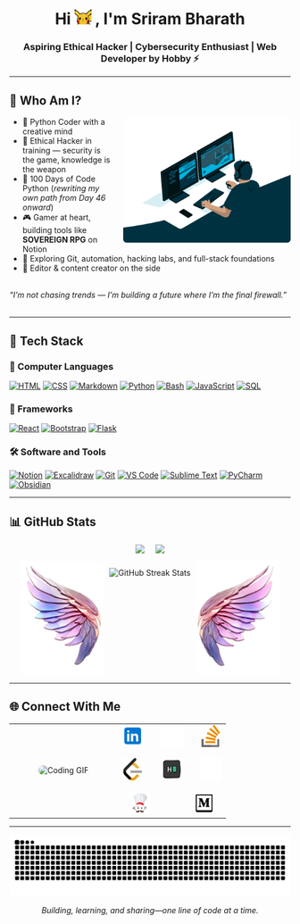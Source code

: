 <h1 align="center">Hi <img src="./gif/hi.gif" width = "30"> , I'm Sriram Bharath</h1>
<h3 align="center">Aspiring Ethical Hacker | Cybersecurity Enthusiast | Web Developer by Hobby ⚡</h3>

---




## 🧙 Who Am I?

<img align="right" alt="Animated coding GIF" src="./gif/programming.gif" width="300" style="margin-left:16px; border-radius:6px;" />   


- 🐍 Python Coder with a creative mind  
- 🧠 Ethical Hacker in training — security is the game, knowledge is the weapon  
- 🧱 100 Days of Code Python (*rewriting my own path from Day 46 onward*)  
- 🎮 Gamer at heart, building tools like **SOVEREIGN RPG** on Notion  
- 🔭 Exploring Git, automation, hacking labs, and full-stack foundations  
- 🎥 Editor & content creator on the side <br></br>


*“I’m not chasing trends — I’m building a future where I’m the final firewall.”* <br></br>

---

## 🚀 Tech Stack



### 🧾 Computer Languages
<a href="#"><img alt="HTML" src="https://img.shields.io/badge/HTML-E34F26.svg?logo=html5&logoColor=white"></a>
<a href="#"><img alt="CSS" src="https://img.shields.io/badge/CSS-1572B6.svg?logo=css3&logoColor=white"></a>
<a href="#"><img alt="Markdown" src="https://img.shields.io/badge/Markdown-000000.svg?logo=markdown&logoColor=white"></a>
<a href="#"><img alt="Python" src="https://img.shields.io/badge/Python-14354C.svg?logo=python&logoColor=white"></a>
<a href="#"><img alt="Bash" src="https://img.shields.io/badge/Bash-121011.svg?logo=gnu-bash&logoColor=white"></a>
<a href="#"><img alt="JavaScript" src="https://img.shields.io/badge/JavaScript-F7DF1E.svg?logo=javascript&logoColor=black"></a>
<a href="#"><img alt="SQL" src="https://custom-icon-badges.herokuapp.com/badge/SQL-025E8C.svg?logo=database&logoColor=white"></a>

### 🧩 Frameworks
<a href="#"><img alt="React" src="https://img.shields.io/badge/React-20232a.svg?logo=react&logoColor=%2361DAFB"></a>
<a href="#"><img alt="Bootstrap" src="https://img.shields.io/badge/Bootstrap-7952B3.svg?logo=bootstrap&logoColor=white"></a>
<a href="#"><img alt="Flask" src="https://img.shields.io/badge/Flask-000000.svg?logo=flask&logoColor=white"></a>

### 🛠️ Software and Tools
<a href="#"><img alt="Notion" src="https://img.shields.io/badge/Notion-000000.svg?logo=notion&logoColor=white"></a>
<a href="#"><img alt="Excalidraw" src="https://img.shields.io/badge/Excalidraw-1D1D1D.svg?logo=excalidraw&logoColor=white"></a>
<a href="#"><img alt="Git" src="https://img.shields.io/badge/Git-F05033.svg?logo=git&logoColor=white"></a>
<a href="#"><img alt="VS Code" src="https://img.shields.io/badge/Visual%20Studio%20Code-0078d7.svg?logo=visual-studio-code&logoColor=white"></a>
<a href="#"><img alt="Sublime Text" src="https://img.shields.io/badge/Sublime%20Text-FF9800.svg?logo=sublime-text&logoColor=white"></a>
<a href="#"><img alt="PyCharm" src="https://img.shields.io/badge/PyCharm-143.svg?logo=pycharm&logoColor=white"></a>
<a href="#"><img alt="Obsidian" src="https://img.shields.io/badge/Obsidian-483699.svg?logo=obsidian&logoColor=white"></a>


---


## 📊 GitHub Stats


<p align="center">
  <img 
    src="https://github-readme-stats.vercel.app/api?username=SriramBharath-7&show_icons=true&theme=calm&hide_title=true&hide_border=true&bg_color=161722&text_color=fbcfe8&title_color=f9a8d4&icon_color=fb7185"
    height="200px"
    style="vertical-align: middle;"
  />
  &nbsp;&nbsp;&nbsp;
  <img 
    src="https://github-readme-stats.vercel.app/api/top-langs/?username=SriramBharath-7&layout=compact&theme=calm&hide_border=true&bg_color=161722&text_color=fbcfe8&title_color=f9a8d4"
    height="200px"
    style="vertical-align: middle;"
  />
</p>


<!-- 🪽 Winged GitHub Streak - Clean Layout Without Table -->
<div align="center" style="display:flex; align-items:center; justify-content:center; gap:10px; flex-wrap: wrap;">
  <img src="./img/left_wing.png" width="150px" />
  <img 
    src="https://github-readme-streak-stats.herokuapp.com/?user=SriramBharath-7&theme=calm&hide_border=true&background=161722&ring=f9a8d4&fire=fb7185&currStreakLabel=fbcfe8&currStreakNum=f9a8d4&sideNums=c4b5fd&dates=a5f3fc&sideLabels=fbcfe8" 
    alt="GitHub Streak Stats"
    height="180"
  />
  <img src="./img/right_wing.png" width="150px" />
</div>




---


## 🌐 Connect With Me

<table>
  <tr>
    <!-- GIF: Left Side, 50% -->
    <td align="center" valign="middle" width="50%">
      <img src="./gif/git cat.gif"
           alt="Coding GIF" width="80%" style="border-radius:10px;" />
    </td>
    <!-- Social Links: Right Side, 50% -->
    <td align="center" valign="middle" width="50%">
      <!-- First row: 3 links -->
      <div align="center">
        <a href="https://www.linkedin.com/in/sriram-bharath-852335306/" target="_blank"><img src="./img/Linkedin.png" alt="LinkedIn" width="40" height="40" /></a>&nbsp;&nbsp;&nbsp;&nbsp;&nbsp;&nbsp;&nbsp;&nbsp;<a href="https://dev.to/sriram_bharath" target="_blank"><img src="./img/codedev.png" alt="Dev.to" width="40" height="40" /></a>&nbsp;&nbsp;&nbsp;&nbsp;&nbsp;&nbsp;&nbsp;&nbsp;<a href="https://stackoverflow.com/users/30682963/sriram-bharath" target="_blank"><img src="./img/stack.png" alt="Stack Overflow" width="40" height="40" /></a>
      </div>
      <br />
      <!-- Second row: 3 links -->
      <div align="center">
        <a href="https://leetcode.com/u/Sriram_Bharath/" target="_blank"><img src="./img/Leetcode.png" alt="LeetCode" width="40" height="40" /></a>&nbsp;&nbsp;&nbsp;&nbsp;&nbsp;&nbsp;&nbsp;&nbsp;<a href="https://www.hackerrank.com/profile/srirambharath7" target="_blank"><img src="./img/hackerrank.png" alt="HackerRank" width="40" height="40" /></a>&nbsp;&nbsp;&nbsp;&nbsp;&nbsp;&nbsp;&nbsp;&nbsp;<a href="mailto:srirambharath7@gmail.com" target="_blank"><img src="./img/mail.png" alt="Gmail" width="40" height="40" /></a>
      </div>
      <br />
      <!-- Third row: 1 link (centered below) -->
      <div align="center">
        <a href="https://www.codechef.com/users/sriram_bharath" target="_blank"><img src="./img/chef.png" alt="CodeChef" width="40" height="40" /></a>
        <span style="display:inline-block; width:32px;">  </span>
        <span style="display:inline-block; width:32px;">   </span>
        <a href="https://medium.com/@srirambharath7" target="_blank"><img src="./img/medium.png" alt="Medium" width="40" height="40" /></a>
      </div>
    </td>
  </tr>
</table>

---

<div align="center">
  
  ![snake gif](https://github.com/SriramBharath-7/SriramBharath-7/blob/output/github-snake-dark.svg)
</div>


<p align="center"><i>Building, learning, and sharing—one line of code at a time.</i></p>




